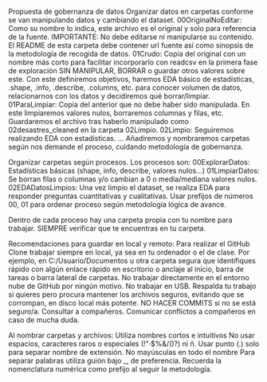 Propuesta de gobernanza de datos
Organizar datos en carpetas conforme se van manipulando datos y cambiando el dataset.
00OriginalNoEditar: Como su nombre lo indica, este archivo es el original y solo para referencia de la fuente. IMPORTANTE: No debe editarse ni manipularse su contenido. El README de esta carpeta debe contener url fuente así como sinopsis de la metodología de recogida de datos.
01Crudo: Copia del original con un nombre más corto para facilitar incorporarlo con readcsv en la primera fase de exploración SIN MANIPULAR, BORRAR o guardar otros valores sobre este. Con este definiremos objetivos, haremos EDA básico de estadísticas, .shape, .info, .describe, .columns, etc. para conocer volumen de datos, relacionarnos con los datos y decidiremos qué borrar/limpiar.
01ParaLimpiar: Copia del anterior que no debe haber sido manipulada. En este limpiaremos valores nulos, borraremos columnas y filas, etc. Guardaremos el archivo tras haberlo manipulado como 02desastres_cleaned en la carpeta 02Limpio.
02Limpio: Seguiremos realizando EDA con estadísticas.
...
Añadiremos y nombraremos carpetas según nos demande el proceso,
cuidando metodología de gobernanza.


Organizar carpetas según procesos.
Los procesos son: 
00ExplorarDatos: Estadísticas básicas (shape, info, describe, valores nulos...)
01LimpiarDatos: Se borran filas o columnas y/o cambian a 0 o media/mediana valores nulos.
02EDADatosLimpios: Una vez limpio el dataset, se realiza EDA para responder preguntas cuantitativas y cualitativas.
Usar prefijos de números 00, 01 para ordenar proceso según metodología lógica de avance.

Dentro de cada proceso hay una carpeta propia con tu nombre para trabajar.
SIEMPRE verificar que te encuentras en tu carpeta.

Recomendaciones para guardar en local y remoto:
Para realizar el GitHub Clone trabajar siempre en local, ya sea en tu ordenador o el de clase. Por ejemplo, en C:/Usuario/Documentos u otra carpeta segura que identifiques rápido con algún enlace rápido en escritorio o anclaje al inicio, barra de tareas o barra lateral de carpetas.
No trabajar directamente en el entorno nube de GitHub por ningún motivo.
No trabajar en USB. Respalda tu trabajo si quieres pero procura mantener los archivos seguros, evitando que se corrompan, en disco local más potente.
NO HACER COMMITS si no se está seguro/a. Consultar a compañeros.
Comunicar conflictos a compañeros en caso de mucha duda.

Al nombrar carpetas y archivos:
Utiliza nombres cortos e intuitivos
No usar espacios, caracteres raros o especiales (!"·$%&/()?) ni ñ.
Usar punto (.) solo para separar nombre de extensión.
No mayúsculas en todo el nombre
Para separar palabras utiliza guión bajo _, de preferencia.
Recuerda la nomenclatura numérica como prefijo al seguir la metodología.
